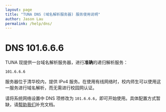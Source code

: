 ```yaml
---
layout: page
title: "TUNA DNS (域名解析服务器) 服务使用说明"
author: Jason Lau
permalink: /help/dns/
---
```


# DNS 101.6.6.6

TUNA 现提供一台域名解析服务器，进行**准确**的递归解析服务：

    101.6.6.6

服务器位于清华校内，提供 IPv4 服务。在使用有线网络时，校内师生可以使用这一服务进行域名解析，而无需进行校园网认证。

请将系统网络设置中 DNS 项修改为 `101.6.6.6`，即可开始使用。具体配置方式暂缺，请[帮助我们](https://github.com/tuna/mirror-web/)补充文档。
